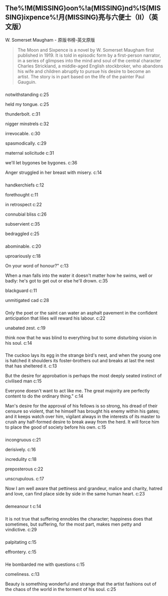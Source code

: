 ## The%!M(MISSING)oon%!a(MISSING)nd%!S(MISSING)ixpence%!月(MISSING)亮与六便士（II）（英文版）

W. Somerset Maugham  -  原版书榜-英文原版

> The Moon and Sixpence is a novel by W. Somerset Maugham first published in 1919. It is told in episodic form by a first-person narrator, in a series of glimpses into the mind and soul of the central character Charles Strickland, a middle-aged English stockbroker, who abandons his wife and children abruptly to pursue his desire to become an artist. The story is in part based on the life of the painter Paul Gauguin.


### 

notwithstanding c:25

held my tongue. c:25

thunderbolt. c:31

nigger minstrels c:32

irrevocable. c:30

spasmodically. c:29

maternal solicitude c:31

we'll let bygones be bygones. c:36

Anger struggled in her breast with misery. c:14

### 

handkerchiefs c:12

forethought c:11

in retrospect c:22

connubial bliss c:26

subservient c:35

bedraggled  c:25

### 

abominable. c:20

uproariously c:18

On your word of honour?"  c:13

When a man falls into the water it doesn't matter how he swims, well or badly: he's got to get out or else he'll drown. c:35

 blackguard c:11

unmitigated cad c:28

### 

Only the poet or the saint can water an asphalt pavement in the confident anticipation that lilies will reward his labour. 
 c:22

unabated zest. c:19

 think now that he was blind to everything but to some disturbing vision in his soul. 
 c:14

### 

The cuckoo lays its egg in the strange bird's nest, and when the young one is hatched it shoulders its foster-brothers out and breaks at last the nest that has sheltered it. c:13

But the desire for approbation is perhaps the most deeply seated instinct of civilised man c:15

Everyone doesn't want to act like me. The great majority are perfectly content to do the ordinary thing." c:14

Man's desire for the approval of his fellows is so strong, his dread of their censure so violent, that he himself has brought his enemy within his gates; and it keeps watch over him, vigilant always in the interests of its master to crush any half-formed desire to break away from the herd. It will force him to place the good of society before his own. c:15

### 

incongruous c:21

derisively. c:16

incredulity c:18

preposterous c:22

unscrupulous. c:17

Now I am well aware that pettiness and grandeur, malice and charity, hatred and love, can find place side by side in the same human heart. 
 c:23

### 

demeanour t c:14

### 

It is not true that suffering ennobles the character; happiness does that sometimes, but suffering, for the most part, makes men petty and vindictive.
 c:29

### 

palpitating c:15

effrontery. c:15

### 

He bombarded me with questions c:15

comeliness. c:13

Beauty is something wonderful and strange that the artist fashions out of the chaos of the world in the torment of his soul. c:25